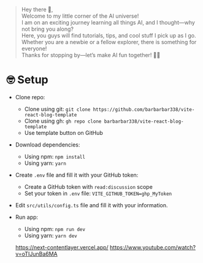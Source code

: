 > Hey there 🙂,  
> Welcome to my little corner of the AI universe!  
> I am on an exciting journey learning all things AI, and I thought—why not bring you along?  
> Here, you guys will find tutorials, tips, and cool stuff I pick up as I go.  
> Whether you are a newbie or a fellow explorer, there is something for everyone!  
> Thanks for stopping by—let’s make AI fun together! 🚀🤖


# 🤓 Setup

-   Clone repo:
    -   Clone using git: `git clone https://github.com/barbarbar338/vite-react-blog-template`
    -   Clone using gh: `gh repo clone barbarbar338/vite-react-blog-template`
    -   Use template button on GitHub
-   Download dependencies:
    -   Using npm: `npm install`
    -   Using yarn: `yarn`
-   Create `.env` file and fill it with your GitHub token:
    -   Create a GitHub token with `read:discussion` scope
    -   Set your token in `.env` file: `VITE_GITHUB_TOKEN=ghp_MyToken`
-   Edit `src/utils/config.ts` file and fill it with your information.
-   Run app:
    -   Using npm: `npm run dev`
    -   Using yarn: `yarn dev`




    https://next-contentlayer.vercel.app/
    https://www.youtube.com/watch?v=oTIJunBa6MA




<!-- 


This api does not give as many images but pexel has better

<img width="398" height="22" alt="image" src="https://github.com/user-attachments/assets/4b4bb4bd-5ec6-4f6b-bccc-15360c73eff3" />

But pexel gives
<img width="374" height="24" alt="image" src="https://github.com/user-attachments/assets/c617d624-464d-4cbd-9938-d11945cfa9a8" />

200. The max I want. The more the better for beginners but this api is easier because you do not need a key

I'm excited to keep learning and sharing as I go. Stay tuned for more!

🔗 [Open Google Colab Notebook](https://colab.research.google.com/drive/1LIeIUx-U-61M3hHK777IYZxMm9DJwM6i?usp=sharing)

This link opens the Colab notebook where you can train your own season classification model, either with a custom dataset or one provided.

## GoogleColab Section
- Instead of using the original API provided by the professor, I opted to use the Pexels API.
- The original API was difficult to use at first.
- However, I eventually managed to figure out how to use the original API.

> **Note:** "I did later figure it out though."

### Explanation of the diff syntax used in the notebook or README

    - text in red (usually deletions or errors)
    + text in green (usually additions or fixes)
    ! text in orange (warnings or highlights)
    # text in gray (comments)
    @@ text in purple (and bold)@@ (hunk markers or important notes)

    I want to add accessibility like code path
-->

[comment]: <> (https://www.makeareadme.com/)

